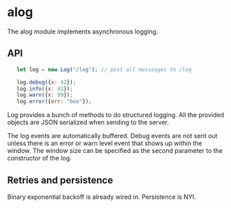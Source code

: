 # alog

The alog module implements asynchronous logging.

## API

```js
   let log = new Log("/log"); // post all messaages to /log

   log.debug({x: 42});
   log.info({x: 41});
   log.warn({x: 99});
   log.error({err: "boo"});
```

Log provides a bunch of methods to do structured logging. All the
provided objects are JSON serialized when sending to the server.

The log events are automatically buffered.  Debug events are not sent
out unless there is an error or warn level event that shows up within
the window.  The window size can be specified as the second parameter
to the constructor of the log.

## Retries and persistence

Binary exponential backoff is already wired in.  Persistence is NYI.

